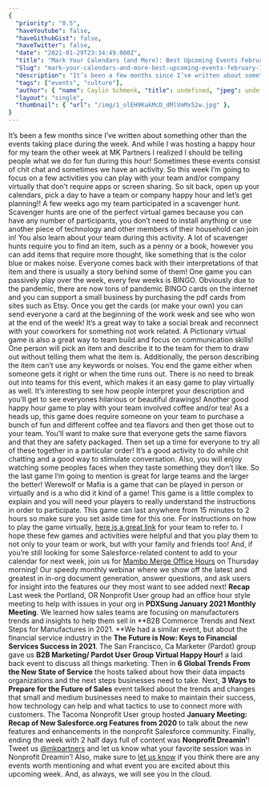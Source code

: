 ```yaml
---
{
  "priority": "0.5",
  "haveYoutube": false,
  "haveGithubGist": false,
  "haveTwitter": false,
  "date": "2021-01-29T23:34:49.000Z",
  "title": "Mark Your Calendars (and More): Best Upcoming Events February 1, 2021 — February 5, 2021",
  "Slug": "mark-your-calendars-and-more-best-upcoming-events-february-1-2021-february-5-2021",
  "description": "It’s been a few months since I’ve written about something other than the events taking place during the week. And while I was hosting a happy hour for my team the other week at MK Partners I realized I should be telling people what we do for fun during this hour! Sometimes these events consist of chit chat and sometimes we have an activity. So this week I’m going to focus on a few activities you can play with your team and/or company virtually that don’t require apps or screen sharing. So sit back, open up your calendars, pick a day to have a team or company happy hour and let’s get planning!!.",
  "tags": ["events", "culture"],
  "author": { "name": Caylin Schmenk, "title": undefined, "jpeg": undefined },
  "layout": "single",
  "thumbnail": { "url": "/img/1_olEH9KakMcD_dMlVmMx52w.jpg" },
}
---
```


It’s been a few months since I’ve written about something other than the events taking place during the week. And while I was hosting a happy hour for my team the other week at MK Partners I realized I should be telling people what we do for fun during this hour! Sometimes these events consist of chit chat and sometimes we have an activity. So this week I’m going to focus on a few activities you can play with your team and/or company virtually that don’t require apps or screen sharing. So sit back, open up your calendars, pick a day to have a team or company happy hour and let’s get planning!!
A few weeks ago my team participated in a scavenger hunt. Scavenger hunts are one of the perfect virtual games because you can have any number of participants, you don’t need to install anything or use another piece of technology and other members of their household can join in! You also learn about your team during this activity. A lot of scavenger hunts require you to find an item, such as a penny or a book, however you can add items that require more thought, like something that is the color blue or makes noise. Everyone comes back with their interpretations of that item and there is usually a story behind some of them!
One game you can passively play over the week, every few weeks is BINGO. Obviously due to the pandemic, there are now tons of pandemic BINGO cards on the internet and you can support a small business by purchasing the pdf cards from sites such as Etsy. Once you get the cards (or make your own) you can send everyone a card at the beginning of the work week and see who won at the end of the week! It’s a great way to take a social break and reconnect with your coworkers for something not work related.
A Pictionary virtual game is also a great way to team build and focus on communication skills! One person will pick an item and describe it to the team for them to draw out without telling them what the item is. Additionally, the person describing the item can’t use any keywords or noises. You end the game either when someone gets it right or when the time runs out. There is no need to break out into teams for this event, which makes it an easy game to play virtually as well. It’s interesting to see how people interpret your description and you’ll get to see everyones hilarious or beautiful drawings!
Another good happy hour game to play with your team involved coffee and/or tea! As a heads up, this game does require someone on your team to purchase a bunch of fun and different coffee and tea flavors and then get those out to your team. You’ll want to make sure that everyone gets the same flavors and that they are safety packaged. Then set up a time for everyone to try all of these together in a particular order! It’s a good activity to do while chit chatting and a good way to stimulate conversation. Also, you will enjoy watching some peoples faces when they taste something they don’t like.
So the last game I’m going to mention is great for large teams and the larger the better! Werewolf or Mafia is a game that can be played in person or virtually and is a who did it kind of a game! This game is a little complex to explain and you will need your players to really understand the instructions in order to participate. This game can last anywhere from 15 minutes to 2 hours so make sure you set aside time for this one. For instructions on how to play the game virtually, [here is a great link](https://anjuansimmons.com/blog/how-to-play-werewolf-over-zoom/) for your team to refer to.
I hope these few games and activities were helpful and that you play them to not only to your team or work, but with your family and friends too!
And, if you’re still looking for some Salesforce-related content to add to your calendar for next week, join us for [Mambo Merge Office Hours](https://events.mkpartners.com/MamboMergeOfficeHours) on Thursday morning! Our speedy monthly webinar where we show off the latest and greatest in in-org document generation, answer questions, and ask users for insight into the features our they most want to see added next!
<strong>Recap</strong>
Last week the Portland, OR Nonprofit User group had an office hour style meeting to help with issues in your org in **PDXSung January 2021 Monthly Meeting**. We learned how sales teams are focusing on manufacturers trends and insights to help them sell in **B2B Commerce Trends and Next Steps for Manufactures in 2021. **We had a similar event, but about the financial service industry in the **The Future is Now: Keys to Financial Services Success in 2021**. The San Francisco, Ca Marketer (Pardot) group gave us **B2B Marketing/ Pardot User Group Virtual Happy Hour!** a laid back event to discuss all things marketing. Then in **6 Global Trends From the New State of Service** the hosts talked about how their data impacts organizations and the next steps businesses need to take.
Next, **3 Ways to Prepare for the Future of Sales** event talked about the trends and changes that small and medium businesses need to make to maintain their success, how technology can help and what tactics to use to connect more with customers. The Tacoma Nonprofit User group hosted **January Meeting: Recap of New Salesforce.org Features from 2020** to talk about the new features and enhancements in the nonprofit Salesforce community. Finally, ending the week with 2 half days full of content was **Nonprofit Dreamin’**! Tweet us [@mkpartners](http://twitter.com/mkpartners) and let us know what your favorite session was in Nonprofit Dreamin’!
Also, make sure to [let us know](https://appexchange.salesforce.com/appxConsultingListingDetail?listingId=a0N30000001gF9jEAE) if you think there are any events worth mentioning and what event you are excited about this upcoming week. And, as always, we will see you in the cloud.
